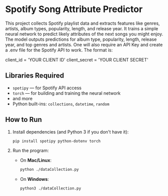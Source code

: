 
# Spotify Song Attribute Predictor

This project collects Spotify playlist data and extracts features like genres, artists, album types, popularity, length, and release year. It trains a simple neural network to predict likely attributes of the next songs you might enjoy. The model outputs predictions for album type, popularity, length, release year, and top genres and artists. One will also require an API Key and create a .env file for the Spotify API to work. The format is:

client_id = 'YOUR CLIENT ID'
client_secret = 'YOUR CLIENT SECRET'

## Libraries Required

- `spotipy` — for Spotify API access  
- `torch` — for building and training the neural network
- and more
- Python built-ins: `collections`, `datetime`, `random`

## How to Run

1. Install dependencies (and Python 3 if you don't have it):
   ```bash
   pip install spotipy python-dotenv torch
   ```
2. Run the program:

   - On **Mac/Linux**:
     ```bash
     python ./dataCollection.py
     ```
   - On **Windows**:
     ```bash
     python3 ./dataCollection.py
     ```

